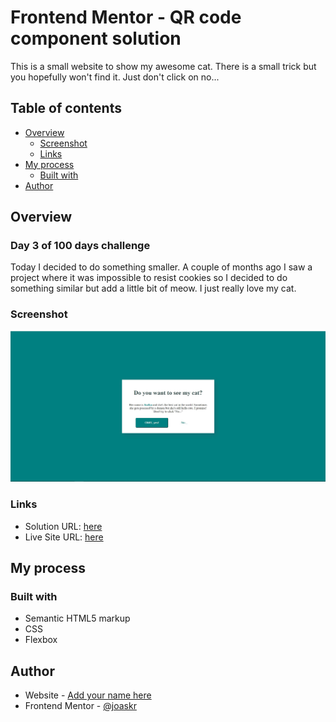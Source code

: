 # Frontend Mentor - QR code component solution

This is a small website to show my awesome cat. There is a small trick but you hopefully won't find it. Just don't click on no...

## Table of contents

- [Overview](#overview)
  - [Screenshot](#screenshot)
  - [Links](#links)
- [My process](#my-process)
  - [Built with](#built-with)
- [Author](#author)

## Overview

### Day 3 of 100 days challenge

Today I decided to do something smaller. A couple of months ago I saw a project where it was impossible to resist cookies so I decided to do something similar but add a little bit of meow. I just really love my cat.

### Screenshot

![](./design/desktop-design.jpg)

### Links

- Solution URL: [here](https://github.com/joaskr/100-days-challenge/tree/main/Tricky-button)
- Live Site URL: [here](https://100-days-challenge-azure.vercel.app/Tricky-button/index.html)

## My process

### Built with

- Semantic HTML5 markup
- CSS
- Flexbox

## Author

- Website - [Add your name here](https://www.your-site.com)
- Frontend Mentor - [@joaskr](https://www.frontendmentor.io/profile/joaskr)
